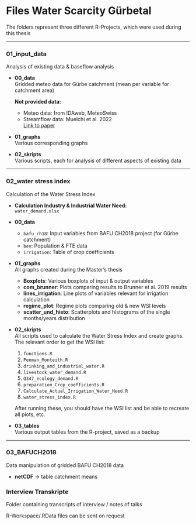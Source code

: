 # Files Water Scarcity Gürbetal

The folders represent three different R-Projects, which were used during this thesis

---

### 01_input_data
Analysis of existing data & baseflow analysis

- **00_data**  
  Gridded meteo data for Gürbe catchment (mean per variable for catchment area)  

  **Not provided data:**  
  - Meteo data: from IDAweb, MeteoSwiss  
  - Streamflow data: Muelchi et al. 2022  
    [Link to paper](https://rmets.onlinelibrary.wiley.com/doi/full/10.1002/gdj3.117)

- **01_graphs**  
  Various corresponding graphs

- **02_skripts**  
  Various scripts, each for analysis of different aspects of existing data

---

### 02_water stress index
Calculation of the Water Stress Index

- **Calculation Industry & Industrial Water Need:**  
  `water_demand.xlsx`

- **00_data**  
  - `bafu_ch18`: Input variables from BAFU CH2018 project (for Gürbe catchment)  
  - `bev`: Population & FTE data  
  - `irrigation`: Table of crop coefficients

- **01_graphs**  
  All graphs created during the Master’s thesis  
  - **Boxplots**: Various boxplots of input & output variables  
  - **com_brunner**: Plots comparing results to Brunner et al. 2019 results  
  - **lines_irrigation**: Line plots of variables relevant for irrigation calculation  
  - **regime_plot**: Regime plots comparing old & new WSI levels  
  - **scatter_und_histo**: Scatterplots and histograms of the single months/years distribution

- **02_skripts**  
  All scripts used to calculate the Water Stress Index and create graphs.  
  The relevant order to get the WSI list:  
  1. `functions.R`  
  2. `Penman_Monteith.R`  
  3. `drinking_and_industrial_water.R`  
  4. `livestock_water_demand.R`  
  5. `Q347_ecology_demand.R`  
  6. `preparation_Crop_coefficients.R`  
  7. `Calculate_Actual_Irrigation_Water_Need.R`  
  8. `water_stress_index.R`  

  After running these, you should have the WSI list and be able to recreate all plots, etc.

- **03_tables**  
  Various output tables from the R-project, saved as a backup

---

### 03_BAFUCH2018
Data manipulation of gridded BAFU CH2018 data

- **netCDF** → table catchment means

### Interview Transkripte
Folder containing transcripts of interview / notes of talks
	
R-Workspace/.RData files can be sent on request
